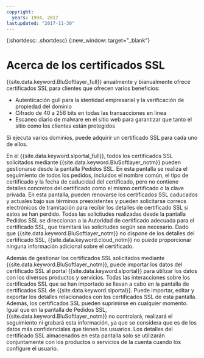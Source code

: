 ```yaml
---
copyright:
  years: 1994, 2017
lastupdated: "2017-11-30"
---
```


{:shortdesc: .shortdesc}
{:new_window: target="_blank"}

# Acerca de los certificados SSL

{{site.data.keyword.BluSoftlayer_full}} anualmente y bianualmente ofrece certificados SSL para clientes que ofrecen varios beneficios:

* Autenticación gull para la identidad empresarial y la verificación de propiedad del dominio
* Cifrado de 40 a 256 bits en todas las transacciones en línea
* Escaneo diario de malware en el sitio web para garantizar que tanto el sitio como los clientes están protegidos

Si ejecuta varios dominios, puede adquirir un certificado SSL para cada uno de ellos.

En el {{site.data.keyword.slportal_full}}, todos los certificados SSL solicitados mediante {{site.data.keyword.BluSoftlayer_notm}} pueden gestionarse desde la pantalla Pedidos SSL. En esta pantalla se realiza el seguimiento de todos los pedidos, incluidos el nombre común, el tipo de certificado y la fecha de caducidad del certificado, pero no contiene detalles concretos del certificado como el mismo certificado o la clave privada. En esta pantalla, pueden renovarse los certificados SSL caducados y actuales bajo sus términos preexistentes y pueden solicitarse correos electrónicos de tramitación para recibir los detalles de certificado SSL si estos se han perdido. Todas las solicitudes realizadas desde la pantalla Pedidos SSL se direccionan a la Autoridad de certificado adecuada para el certificado SSL, que tramitará las solicitudes según sea necesario. Dado que {{site.data.keyword.BluSoftlayer_notm}} no dispone de los detalles del certificado SSL, {{site.data.keyword.cloud_notm}} no puede proporcionar ninguna información adicional sobre el certificado.

Además de gestionar los certificados SSL solicitados mediante {{site.data.keyword.BluSoftlayer_notm}}, puede importar los datos del certificado SSL al portal {{site.data.keyword.slportal}} para utilizar los datos con los diversos productos y servicios. Todas las interacciones sobre los certificados SSL que se han importado se llevan a cabo en la pantalla de certificados SSL de {{site.data.keyword.slportal}}. Puede importar, editar y exportar los detalles relacionados con los certificados SSL de esta pantalla. Además, los certificados SSL pueden suprimirse en cualquier momento. Igual que en la pantalla de Pedidos SSL, {{site.data.keyword.BluSoftlayer_notm}} no controlará, realizará el seguimiento ni grabará esta información, ya que se considera que es de los datos más confidenciales que tienen los usuarios. Los detalles del certificado SSL almacenados en esta pantalla solo se utilizarán conjuntamente con los productos o servicios de la cuenta cuando los configure el usuario.
